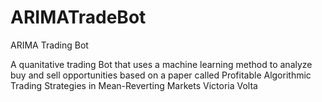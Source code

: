 # ARIMATradeBot
 ARIMA Trading Bot
 
A quanitative trading Bot that uses a machine learning method to analyze buy and sell opportunities based on a paper called Profitable Algorithmic Trading Strategies in
Mean-Reverting Markets Victoria Volta
